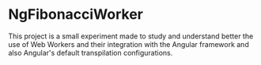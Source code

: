 # NgFibonacciWorker

This project is a small experiment made to study and understand better the use of Web Workers and their integration with the Angular framework and also Angular's default transpilation configurations.

